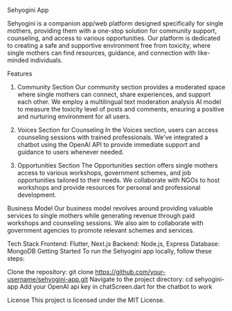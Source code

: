 Sehyogini App


Sehyogini is a companion app/web platform designed specifically for single mothers, providing them with a one-stop solution for community support, counseling, and access to various opportunities. Our platform is dedicated to creating a safe and supportive environment free from toxicity, where single mothers can find resources, guidance, and connection with like-minded individuals.

Features
1. Community Section
Our community section provides a moderated space where single mothers can connect, share experiences, and support each other. We employ a multilingual text moderation analysis AI model to measure the toxicity level of posts and comments, ensuring a positive and nurturing environment for all users.

2. Voices Section for Counseling
In the Voices section, users can access counseling sessions with trained professionals. We've integrated a chatbot using the OpenAI API to provide immediate support and guidance to users whenever needed.

3. Opportunities Section
The Opportunities section offers single mothers access to various workshops, government schemes, and job opportunities tailored to their needs. We collaborate with NGOs to host workshops and provide resources for personal and professional development.

Business Model
Our business model revolves around providing valuable services to single mothers while generating revenue through paid workshops and counseling sessions. We also aim to collaborate with government agencies to promote relevant schemes and services.

Tech Stack
Frontend: Flutter, Next.js
Backend: Node.js, Express
Database: MongoDB
Getting Started
To run the Sehyogini app locally, follow these steps:

Clone the repository: git clone https://github.com/your-username/sehyogini-app.git
Navigate to the project directory: cd sehyogini-app
Add your OpenAI api key in chatScreen.dart for the chatbot to work


License
This project is licensed under the MIT License.

